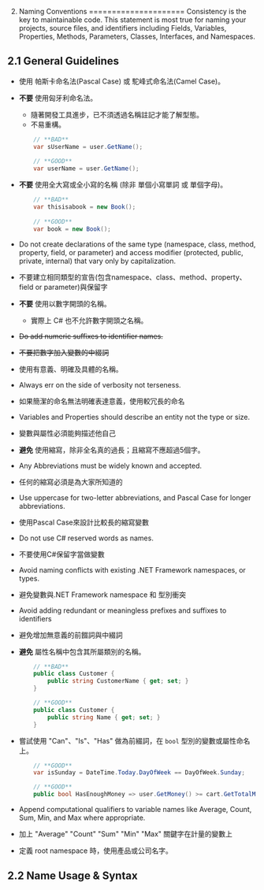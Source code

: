 2. Naming Conventions
=====================
Consistency is the key to maintainable code. This statement is most true for naming your projects, source files, and
identifiers including Fields, Variables, Properties, Methods, Parameters, Classes, Interfaces, and Namespaces.

2.1 General Guidelines
----------------------

- 使用 帕斯卡命名法(Pascal Case) 或 駝峰式命名法(Camel Case)。

- **不要** 使用匈牙利命名法。
    + 隨著開發工具進步，已不須透過名稱註記才能了解型態。
    + 不易重構。

    ```csharp
        // **BAD**
        var sUserName = user.GetName();
        
        // **GOOD**
        var userName = user.GetName();
    ```


- **不要** 使用全大寫或全小寫的名稱 (除非 單個小寫單詞 或 單個字母)。
    ```csharp
        // **BAD**
        var thisisabook = new Book();
        
        // **GOOD**
        var book = new Book();
    ```


- Do not create declarations of the same type (namespace, class, method, property, field, or parameter) and access modifier (protected, public, private, internal) that vary only by capitalization.
- 不要建立相同類型的宣告(包含namespace、class、method、property、field or parameter)與保留字

- **不要** 使用以數字開頭的名稱。
    + 實際上 C# 也不允許數字開頭之名稱。

- ~~Do add numeric suffixes to identifier names.~~
- ~~不要把數字加入變數的中綴詞~~

- 使用有意義、明確及具體的名稱。

- Always err on the side of verbosity not terseness.
- 如果簡潔的命名無法明確表達意義，使用較冗長的命名

- Variables and Properties should describe an entity not the type or size.
- 變數與屬性必須能夠描述他自己

- **避免** 使用縮寫，除非全名真的過長；且縮寫不應超過5個字。

- Any Abbreviations must be widely known and accepted.
- 任何的縮寫必須是為大家所知道的

- Use uppercase for two-letter abbreviations, and Pascal Case for longer abbreviations.
- 使用Pascal Case來設計比較長的縮寫變數

- Do not use C# reserved words as names.
- 不要使用C#保留字當做變數

- Avoid naming conflicts with existing .NET Framework namespaces, or types.
- 避免變數與.NET Framework namespace 和 型別衝突

- Avoid adding redundant or meaningless prefixes and suffixes to identifiers
- 避免增加無意義的前餟詞與中綴詞

- **避免** 屬性名稱中包含其所屬類別的名稱。

    ```csharp
        // **BAD**
        public class Customer {
            public string CustomerName { get; set; }
        }

        // **GOOD**
        public class Customer {
            public string Name { get; set; }
        }
    ```


- 嘗試使用 "Can"、"Is"、"Has" 做為前綴詞，在 `bool` 型別的變數或屬性命名上。

    ```csharp
        // **GOOD**
        var isSunday = DateTime.Today.DayOfWeek == DayOfWeek.Sunday;

        // **GOOD**
        public bool HasEnoughMoney => user.GetMoney() >= cart.GetTotalMoney();
    ```


- Append computational qualifiers to variable names like Average, Count, Sum, Min, and Max where appropriate.
- 加上 "Average" "Count" "Sum" "Min" "Max" 關鍵字在計量的變數上

- 定義 root namespace 時，使用產品或公司名字。


2.2 Name Usage & Syntax
-----------------------





